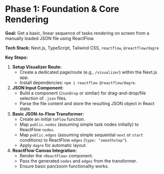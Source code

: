 # Phase 1: Foundation & Core Rendering

**Goal:** Get a basic, linear sequence of tasks rendering on screen from a manually loaded JSON file using ReactFlow.

**Tech Stack:** Next.js, TypeScript, Tailwind CSS, `reactflow`, `@reactflow/dagre`

**Key Steps:**

1.  **Setup Visualizer Route:**
    *   Create a dedicated page/route (e.g., `/visualizer`) within the Next.js app.
    *   Install dependencies: `npm i reactflow @reactflow/dagre`.
2.  **JSON Input Component:**
    *   Build a component (`JsonDrop` or similar) for drag-and-drop/file selection of `.json` files.
    *   Parse the file content and store the resulting JSON object in React state.
3.  **Basic JSON-to-Flow Transformer:**
    *   Create an initial `toFlow` function.
    *   Map `public.nodes` (assuming simple task nodes initially) to ReactFlow `nodes`.
    *   Map `public.edges` (assuming simple sequential `next` or `start` conditions) to ReactFlow `edges` (`type: "smoothstep"`).
    *   Apply `dagre` for automatic layout.
4.  **ReactFlow Canvas Integration:**
    *   Render the `<ReactFlow>` component.
    *   Pass the generated `nodes` and `edges` from the transformer.
    *   Ensure basic pan/zoom functionality works. 